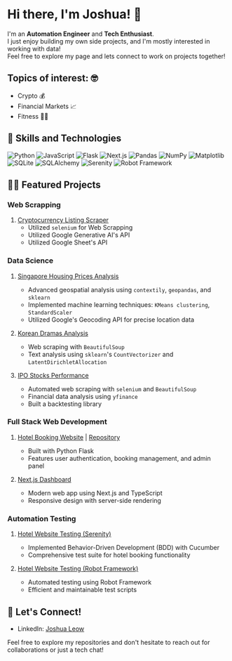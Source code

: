 # Hi there, I'm Joshua! 👋
<!--
<p align="center">
  <img src="https://your-image-url-here.com" alt="Banner Image" width="100%">
</p>
!-->
I'm an **Automation Engineer** and **Tech Enthusiast**.<br>
I just enjoy building my own side projects, and I'm mostly interested in working with data!<br>
Feel free to explore my page and lets connect to work on projects together!<br>
<h2>Topics of interest: 🤓</h2>

  * Crypto 💰
  * Financial Markets 📈
  * Fitness 🏋️‍♂️

## 🚀 Skills and Technologies

![Python](https://img.shields.io/badge/-Python-3776AB?style=flat-square&logo=Python&logoColor=white)
![JavaScript](https://img.shields.io/badge/-JavaScript-F7DF1E?style=flat-square&logo=JavaScript&logoColor=black)
![Flask](https://img.shields.io/badge/-Flask-000000?style=flat-square&logo=Flask&logoColor=white)
![Next.js](https://img.shields.io/badge/-Next.js-000000?style=flat-square&logo=Next.js&logoColor=white)
![Pandas](https://img.shields.io/badge/-Pandas-150458?style=flat-square&logo=Pandas&logoColor=white)
![NumPy](https://img.shields.io/badge/-NumPy-013243?style=flat-square&logo=NumPy&logoColor=white)
![Matplotlib](https://img.shields.io/badge/-Matplotlib-11557c?style=flat-square&logo=Python&logoColor=white)
![SQLite](https://img.shields.io/badge/-SQLite-003B57?style=flat-square&logo=SQLite&logoColor=white)
![SQLAlchemy](https://img.shields.io/badge/-SQLAlchemy-FCA121?style=flat-square&logo=SQLAlchemy&logoColor=white)
![Serenity](https://img.shields.io/badge/-Serenity-16A085?style=flat-square&logo=Serenity&logoColor=white)
![Robot Framework](https://img.shields.io/badge/-Robot%20Framework-000000?style=flat-square&logo=Robot%20Framework&logoColor=white)

## 👨‍💻 Featured Projects

### Web Scrapping
1. [Cryptocurrency Listing Scraper](https://github.com/Joshua-Leow/scrape_CMC)
   - Utilized `selenium` for Web Scrapping
   - Utilized Google Generative AI's API
   - Utilized Google Sheet's API

### Data Science
1. [Singapore Housing Prices Analysis](https://github.com/Joshua-Leow/HousingPriceAnalysis)
   - Advanced geospatial analysis using `contextily`, `geopandas`, and `sklearn`
   - Implemented machine learning techniques: `KMeans clustering`, `StandardScaler`
   - Utilized Google's Geocoding API for precise location data

2. [Korean Dramas Analysis](https://github.com/Joshua-Leow/KoreanDramasAnalysis)
   - Web scraping with `BeautifulSoup`
   - Text analysis using `sklearn`'s `CountVectorizer` and `LatentDirichletAllocation`

3. [IPO Stocks Performance](https://github.com/Joshua-Leow/IPOStocksAnalysis)
   - Automated web scraping with `selenium` and `BeautifulSoup`
   - Financial data analysis using `yfinance`
   - Built a backtesting library

### Full Stack Web Development
1. [Hotel Booking Website](https://hotel-booking-website-1.onrender.com/) | [Repository](https://github.com/Joshua-Leow/joshualeowhotel)
   - Built with Python Flask
   - Features user authentication, booking management, and admin panel

2. [Next.js Dashboard](https://github.com/Joshua-Leow/nextjs-dashboard)
   - Modern web app using Next.js and TypeScript
   - Responsive design with server-side rendering

### Automation Testing
1. [Hotel Website Testing (Serenity)](https://github.com/Joshua-Leow/HotelSerenityTesting)
   - Implemented Behavior-Driven Development (BDD) with Cucumber
   - Comprehensive test suite for hotel booking functionality

2. [Hotel Website Testing (Robot Framework)](https://github.com/Joshua-Leow/HotelRobotFrameworkTesting)
   - Automated testing using Robot Framework
   - Efficient and maintainable test scripts
<!--
## 📈 GitHub Stats

<p align="center">
  <img src="https://github-readme-stats.vercel.app/api?username=Joshua-Leow&show_icons=true&theme=radical" alt="Joshua's GitHub Stats" />
</p>
-->
## 🤝 Let's Connect!

- LinkedIn: [Joshua Leow](https://www.linkedin.com/in/joshualeow)
<!--- Twitter: [@YourTwitterHandle](https://twitter.com/your-handle)
- Portfolio: [Your Portfolio Website](https://your-portfolio.com)-->

Feel free to explore my repositories and don't hesitate to reach out for collaborations or just a tech chat!

<!--[<img align="left" alt="JoshMadakor | YouTube" width="22px" src="https://cdn.jsdelivr.net/npm/simple-icons@v3/icons/youtube.svg" />][youtube]-->
<!--[<img align="left" alt="JoshMadakor | Twitter" width="22px" src="https://cdn.jsdelivr.net/npm/simple-icons@v3/icons/twitter.svg" />][twitter]-->
<!--[<img align="left" alt="JoshMadakor | LinkedIn" width="22px" src="https://cdn.jsdelivr.net/npm/simple-icons@v3/icons/linkedin.svg" />][linkedin]-->
<!--[<img align="left" alt="JoshMadakor | Instagram" width="22px" src="https://cdn.jsdelivr.net/npm/simple-icons@v3/icons/instagram.svg" />][instagram]-->

[twitter]: https://twitter.com/joshualeow
[youtube]: https://www.youtube.com/c/joshualeow
[instagram]: https://www.instagram.com/joshualeow/
[linkedin]: https://www.linkedin.com/in/joshualeow


<!--
**Joshua-Leow/Joshua-Leow** is a ✨ _special_ ✨ repository because its `README.md` (this file) appears on your GitHub profile.

Here are some ideas to get you started:

- 🔭 I’m currently working on ...
- 🌱 I’m currently learning ...
- 👯 I’m looking to collaborate on ...
- 🤔 I’m looking for help with ...
- 💬 Ask me about ...
- 📫 How to reach me: ...
- 😄 Pronouns: ...
- ⚡ Fun fact: ...
-->
